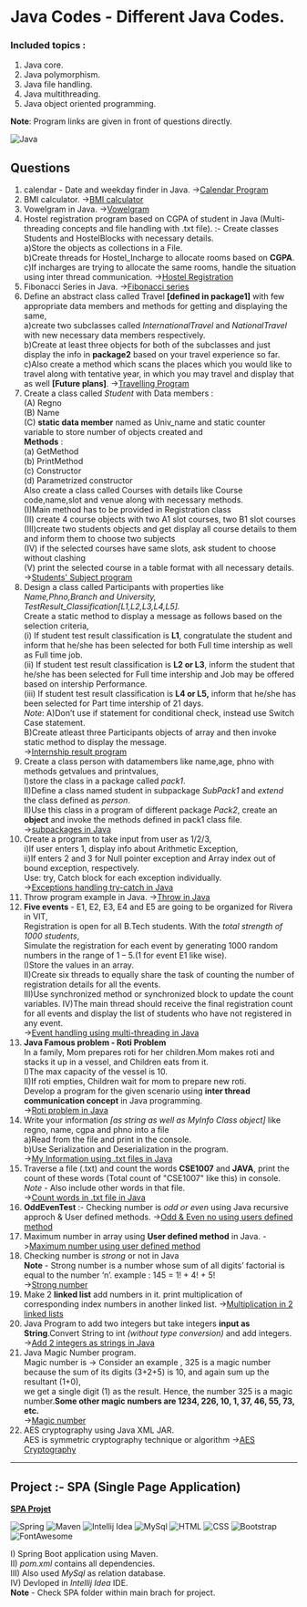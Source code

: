 # Java Codes - Different Java Codes.

### Included topics :
1. Java core.
2. Java polymorphism.
3. Java file handling. 
4. Java multithreading.
5. Java object oriented programming. 

**Note**: Program links are given in front of questions directly.

<p>
<img alt="Java" src="https://img.shields.io/badge/Java-ED8B00?style=for-the-badge&logo=java&logoColor=white" />
</p>

## Questions 
1. calendar - Date and weekday finder in Java. ->[Calendar Program](https://github.com/ishanjogalekar/Java-Programs/blob/main/1.CalendarFinder.java)
2. BMI calculator. ->[BMI calculator](https://github.com/ishanjogalekar/Java-Programs/blob/main/2.BMIcalculator.java)
3. Vowelgram in Java. ->[Vowelgram](https://github.com/ishanjogalekar/Java-Programs/blob/main/3.Vowelgram.java)
4. Hostel registration program based on CGPA of student in Java (Multi-threading concepts and file handling with .txt file). :- Create classes Students and HostelBlocks with necessary details.<br/> a)Store the objects as collections in a File.<br/>  b)Create threads for Hostel_Incharge to allocate rooms based on **CGPA**.<br/> c)If incharges are trying to allocate the same rooms, handle the situation using inter thread communication. ->[Hostel Registration](https://github.com/ishanjogalekar/Java-Programs/blob/main/4.Hostel_registration.java)
5. Fibonacci Series in Java. ->[Fibonacci series](https://github.com/ishanjogalekar/Java-Programs/blob/main/5.Fibonacci.java)
6. Define an abstract class called Travel **[defined in package1]** with few appropriate data members and methods for getting and displaying the same,<br/>
a)create two subclasses called  *InternationalTravel*  and  *NationalTravel*  with new necessary data members respectively.<br/> 
b)Create at least three objects for both of the subclasses and just display the info in **package2** based on your travel experience so far.<br/> 
c)Also create a method which scans the places which you would like to travel along with tentative year, in which you may travel and display that as well **[Future plans]**. ->[Travelling Program](https://github.com/ishanjogalekar/Java-Programs/blob/main/6.Travel_program.java)
7. Create a class called *Student* with Data members : <br/> 
(A) Regno <br/>
(B) Name <br/> 
(C) **static data member** named as Univ_name and static counter variable to store number of objects created and <br/> 
**Methods** : <br/>
(a) GetMethod <br/>
(b) PrintMethod <br/>
(c) Constructor <br/>
(d) Parametrized constructor <br/>
Also create a class called Courses with details like Course code,name,slot and venue along with necessary methods.<br/>
(I)Main method has to be provided in Registration class <br/> 
(II) create 4 course objects with two A1 slot courses, two B1 slot courses <br/>
(III)create two students objects and get display all course details to them and inform them to choose two subjects <br/>
(IV) if the selected courses have same slots, ask student to choose without clashing <br/>
(V) print the selected course in a table format with all necessary details. <br> ->[Students' Subject program](https://github.com/ishanjogalekar/Java-Programs/blob/main/7.Student_subjects.java)
8. Design a class called Participants with properties like *Name,Phno,Branch and University, TestResult_Classification[L1,L2,L3,L4,L5].* <br/>
Create a static method to display a message as follows based on the selection criteria,<br/>
(i) If student test result classification is **L1**, congratulate the student and inform that he/she has been selected for both Full time intership as well as Full time job. <br/>
(ii) If student test result classification is **L2 or L3**, inform the student that he/she has been selected for Full time intership and Job may be offered based on intership Performance. <br/>
(iii) If student test result classification is **L4 or L5,** inform that he/she has been selected for Part time intership of 21 days.<br/>
*Note*: 
A)Don’t use if statement for conditional check, instead use Switch Case statement.<br/>
B)Create atleast three Participants objects of array and then invoke static method to display the message.<br> ->[Internship result program](https://github.com/ishanjogalekar/Java-Programs/blob/main/8.TestResult.java)
9. Create a class person with datamembers like name,age, phno with methods getvalues and printvalues,<br/> 
I)store the class in a package called *pack1*.  
II)Define a class named student in subpackage *SubPack1* and *extend* the class defined as *person*.  
II)Use this class in a program of different package *Pack2*, create an **object** and invoke the methods defined in pack1 class file.<br> ->[subpackages in Java](https://github.com/ishanjogalekar/Java-Programs/blob/main/9.packages_subpackages.java)
10. Create a program to take input from user as 1/2/3, <br/>
i)If user enters 1, display info about Arithmetic Exception, <br/>
ii)If enters 2 and 3 for Null pointer exception and Array index out of bound exception, respectively. <br/>
Use: try, Catch block for each exception individually.<br> ->[Exceptions handling try-catch in Java](https://github.com/ishanjogalekar/Java-Programs/blob/main/10.ExceptionExamples.java)
11. Throw program example in Java. ->[Throw in Java](https://github.com/ishanjogalekar/Java-Programs/blob/main/11.Throwexample.java)
12. **Five events** -  E1, E2, E3, E4 and E5 are going to be organized for Rivera in VIT, <br/> 
Registration is open for all B.Tech students. With the *total strength of 1000 students*, <br/> 
Simulate the registration for each event by generating 1000 random numbers in the range of 1 – 5.(1 for event E1 like wise).<br/> 
I)Store the values in an array.  
II)Create six threads to equally share the task of counting the number of registration details for all the events.  
III)Use synchronized method or synchronized block to update the count variables. 
IV)The main thread should receive the final registration count for all events and display the list of students who have not registered in any event.<br> ->[Event handling using multi-threading in Java](https://github.com/ishanjogalekar/Java-Programs/blob/main/12.multithreadevent.java)
13. **Java Famous problem - Roti Problem** <br/>
In a family, Mom prepares roti for her children.Mom makes roti and stacks it up in a vessel, and Children eats from it. <br/>
I)The max capacity of the vessel is 10. <br/>
II)If roti empties, Children wait for mom to prepare new roti. <br/>
Develop a program for the given scenario using **inter thread communication concept** in Java programming.<br> ->[Roti problem in Java](https://github.com/ishanjogalekar/Java-Programs/blob/main/13.Rotiproblem.java)
14. Write your information *[as string as well as MyInfo Class object]* like regno, name, cgpa and phno into a file <br/>
a)Read from the file and print in the console. <br/> 
b)Use Serialization and Deserialization in the program. <br> ->[My Information using .txt files in Java](https://github.com/ishanjogalekar/Java-Programs/blob/main/14.MyInfo.java)
15. Traverse a file (.txt) and count the words **CSE1007** and **JAVA**, print the count of these words (Total count of "CSE1007" like this) in console.<br/>
*Note* - Also include other words in that file.<br> ->[Count words in .txt file in Java](https://github.com/ishanjogalekar/Java-Programs/blob/main/15.Count_word_in_file.java)  
16. **OddEvenTest** :- Checking number is *odd or even* using Java recursive approch & User defined methods. ->[Odd & Even no using users defined method](https://github.com/ishanjogalekar/Java-Programs/blob/main/16.OddEvenTest.java)
17. Maximum number in array using **User defined method** in Java. ->[Maximum number using user defined method](https://github.com/ishanjogalekar/Java-Programs/blob/main/17.Maxnumber_in_array.java)
18. Checking number is *strong* or not in Java <br/> 
**Note** - Strong number is a number whose sum of all digits’ factorial is equal to the number ‘n’. example : 145 = 1! + 4! + 5! <br> ->[Strong number](https://github.com/ishanjogalekar/Java-Programs/blob/main/18.Strong_num.java)
19. Make 2 **linked list** add numbers in it. print multiplication of corresponding index numbers in another linked list. ->[Multiplication in 2 linked lists](https://github.com/ishanjogalekar/Java-Programs/blob/main/19.Linked_list.java)
20. Java Program to add two integers but take integers **input as String**.Convert String to int *(without type conversion)* and add integers. ->[Add 2 integers as strings in Java](https://github.com/ishanjogalekar/Java-Programs/blob/main/20.String_Into_int.java)
21. Java Magic Number program. <br/>
Magic number is -> Consider an example ,  325 is a magic number because the sum of its digits (3+2+5) is 10, and again sum up the resultant (1+0), <br/>
we get a single digit (1) as the result. Hence, the number 325 is a magic number.**Some other magic numbers are 1234, 226, 10, 1, 37, 46, 55, 73, etc.** <br>
->[Magic number](https://github.com/ishanjogalekar/Java-Programs/blob/main/21.Magic_number.java) <br/>
22. AES cryptography using Java XML JAR. <br/>
AES is symmetric cryptography technique or algorithm
->[AES Cryptography](https://github.com/ishanjogalekar/Java-Programs/tree/main/AES_cryptography)

---
## Project :- SPA (Single Page Application)
[**SPA Projet**](https://github.com/ishanjogalekar/Java-Programs/tree/main/SPA%20project)
<p>
<img alt="Spring" src="https://img.shields.io/badge/Spring_Boot-F2F4F9?style=for-the-badge&logo=spring-boot" />
<img alt="Maven"  src="https://img.shields.io/badge/apache_maven-C71A36?style=for-the-badge&logo=apachemaven&logoColor=white" />
<img alt ="Intellij Idea"src="https://img.shields.io/badge/IntelliJIDEA-000000.svg?style=for-the-badge&logo=intellij-idea&logoColor=white"/>
<img alt="MySql" src="https://img.shields.io/badge/MySQL-00000F?style=for-the-badge&logo=mysql&logoColor=white" />
<img alt="HTML"  src="https://img.shields.io/badge/HTML-239120?style=for-the-badge&logo=html5&logoColor=white" />
<img alt="CSS"   src="https://img.shields.io/badge/CSS-239120?&style=for-the-badge&logo=css3&logoColor=white" />
<img alt="Bootstrap" src="https://img.shields.io/badge/Bootstrap-563D7C?style=for-the-badge&logo=bootstrap&logoColor=white" />
<img alt="FontAwesome" src="https://img.shields.io/badge/Font_Awesome-339AF0?style=for-the-badge&logo=fontawesome&logoColor=white"/>
 </p>

I) Spring Boot application using Maven. <br/>
II) *pom.xml* contains all dependencies. <br/>
III) Also used *MySql* as relation database. <br/>
IV) Devloped in *Intellij Idea* IDE. <br/>
**Note** - Check SPA folder within main brach for project.
